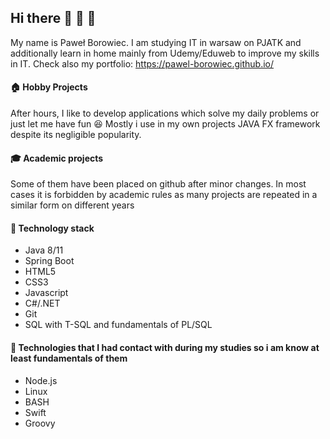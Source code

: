 ## Hi there 👋 :wave: :wave:
My name is Paweł Borowiec. I am studying IT in warsaw on PJATK and additionally learn in home mainly from Udemy/Eduweb to improve my skills in IT.
Check also my portfolio: https://pawel-borowiec.github.io/
#### :house: Hobby Projects
After hours, I like to develop applications which solve my daily problems or just let me have fun 😆 Mostly i use in my own projects JAVA FX framework despite its negligible popularity. 
#### 🎓 Academic projects
Some of them have been placed on github after minor changes. In most cases it is forbidden by academic rules as many projects are repeated in a similar form on different years 
#### 🔧 Technology stack
- Java 8/11
- Spring Boot
- HTML5 
- CSS3
- Javascript
- C#/.NET
- Git
- SQL with T-SQL and fundamentals of PL/SQL
#### 🔧 Technologies that I had contact with during my studies so i am know at least fundamentals of them
- Node.js
- Linux
- BASH
- Swift
- Groovy
